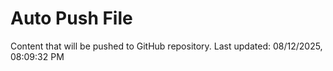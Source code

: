 # Auto Push File

Content that will be pushed to GitHub repository.
Last updated: 08/12/2025, 08:09:32 PM